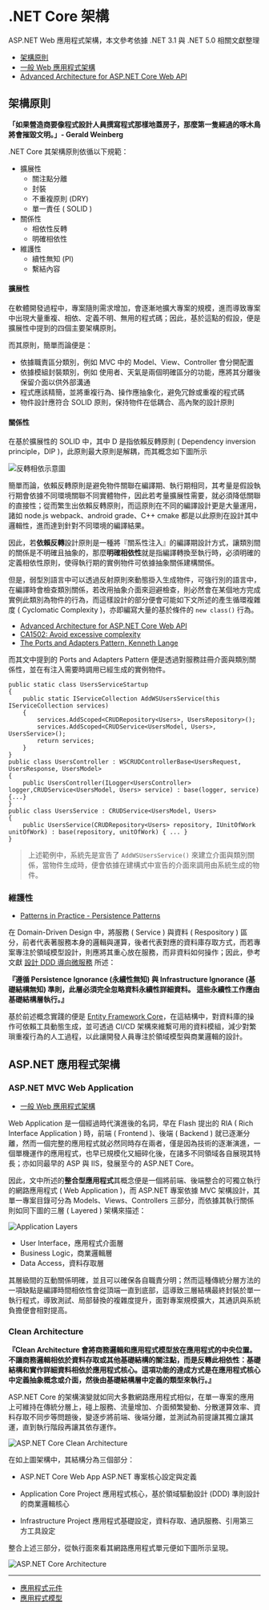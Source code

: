 # .NET Core 架構

ASP.NET Web 應用程式架構，本文參考依據 .NET 3.1 與 .NET 5.0 相關文獻整理

+ [架構原則](https://docs.microsoft.com/zh-tw/dotnet/architecture/modern-web-apps-azure/architectural-principles)
+ [一般 Web 應用程式架構](https://docs.microsoft.com/zh-tw/dotnet/architecture/modern-web-apps-azure/common-web-application-architectures)
+ [Advanced Architecture for ASP.NET Core Web API](https://www.infoq.com/articles/advanced-architecture-aspnet-core/)

## 架構原則

**「如果營造商要像程式設計人員撰寫程式那樣地蓋房子，那麼第一隻經過的啄木鳥將會摧毀文明。」- Gerald Weinberg**

.NET Core 其架構原則依循以下規範：

+ 擴展性
    - 關注點分離
    - 封裝
    - 不重複原則 (DRY)
    - 單一責任 ( SOLID )
+ 關係性
    - 相依性反轉
    - 明確相依性
+ 維護性
    - 續性無知 (PI)
    - 繫結內容

#### 擴展性

在軟體開發過程中，專案隨則需求增加，會逐漸地擴大專案的規模，進而導致專案中出現大量重複、相依、定義不明、無用的程式碼；因此，基於這點的假設，便是擴展性中提到的四個主要架構原則。

而其原則，簡單而論便是：

+ 依據職責區分類別，例如 MVC 中的 Model、View、Controller 會分開配置
+ 依據模組封裝類別，例如 使用者、天氣是兩個明確區分的功能，應將其分離後保留介面以供外部溝通
+ 程式應該精簡，並將重複行為、操作應抽象化，避免冗餘或重複的程式碼
+ 物件設計應符合 SOLID 原則，保持物件在低耦合、高內聚的設計原則

#### 關係性

在基於擴展性的 SOLID 中，其中 D 是指依賴反轉原則 ( Dependency inversion principle，DIP )，此原則最大原則是解耦，而其概念如下圖所示

![反轉相依示意圖](./img/image4-2.png)

簡單而論，依賴反轉原則是避免物件關聯在編譯期、執行期相同，其考量是假設執行期會依據不同環境關聯不同實體物件，因此若考量擴展性需要，就必須降低關聯的直接性；從而繁生出依賴反轉原則，而這原則在不同的編譯設計更是大量運用，諸如 node.js webpack、android grade、C++ cmake 都是以此原則在設計其中邏輯性，進而達到針對不同環境的編譯結果。

因此，若**依賴反轉**設計原則是一種將『關系性注入』的編譯期設計方式，讓類別間的關係是不明確且抽象的，那麼**明確相依性**就是指編譯轉換至執行時，必須明確的定義相依性原則，使得執行期的實例物件可依據抽象關係建構關係。

但是，弱型別語言中可以透過反射原則來動態掛入生成物件，可強行別的語言中，在編譯時會檢查類別關係，若改用抽象介面來迴避檢查，則必然會在某個地方完成實例此類別為物件的行為，而這樣設計的部分便會可能如下文所述的產生循環複雜度 ( Cyclomatic Complexity )，亦即編寫大量的基於條件的 ```new class()``` 行為。

+ [Advanced Architecture for ASP.NET Core Web API](https://www.infoq.com/articles/advanced-architecture-aspnet-core/)
+ [CA1502: Avoid excessive complexity](https://docs.microsoft.com/zh-tw/previous-versions/visualstudio/visual-studio-2015/code-quality/ca1502-avoid-excessive-complexity?view=vs-2015&redirectedfrom=MSDN)
+ [The Ports and Adapters Pattern, Kenneth Lange](https://www.kennethlange.com/ports-and-adapters/)

而其文中提到的 Ports and Adapters Pattern 便是透過對服務註冊介面與類別關係性，並在有注入需要時調用已經生成的實例物件。

```
public static class UsersServiceStartup
{
    public static IServiceCollection AddWSUsersService(this IServiceCollection services)
    {
        services.AddScoped<CRUDRepository<Users>, UsersRepository>();
        services.AddScoped<CRUDService<UsersModel, Users>, UsersService>();
        return services;
    }
}
public class UsersController : WSCRUDControllerBase<UsersRequest, UsersResponse, UsersModel>
{
    public UsersController(ILogger<UsersController> logger,CRUDService<UsersModel, Users> service) : base(logger, service) {...}
}
public class UsersService : CRUDService<UsersModel, Users>
{
    public UsersService(CRUDRepository<Users> repository, IUnitOfWork unitOfWork) : base(repository, unitOfWork) { ... }
}
```
> 上述範例中，系統先是宣告了 ```AddWSUsersService()``` 來建立介面與類別關係，當物件生成時，便會依據在建構式中宣告的介面來調用由系統生成的物件。

### 維護性

+ [Patterns in Practice - Persistence Patterns](https://docs.microsoft.com/en-us/archive/msdn-magazine/2009/april/design-patterns-for-data-persistence)

在 Domain-Driven Design 中，將服務 ( Service ) 與資料 ( Respository ) 區分，前者代表著服務本身的邏輯與運算，後者代表對應的資料庫存取方式，而若專案專注於領域模型設計，則應將其重心放在服務，而非資料如何操作；因此，參考文獻 [設計 DDD 導向微服務](https://docs.microsoft.com/zh-tw/dotnet/architecture/microservices/microservice-ddd-cqrs-patterns/ddd-oriented-microservice) 所述：

**『遵循 Persistence Ignorance (永續性無知) 與 Infrastructure Ignorance (基礎結構無知) 準則，此層必須完全忽略資料永續性詳細資料。 這些永續性工作應由基礎結構層執行。』**

基於前述概念實踐的便是 [Entity Framework Core](../app/WebService.Entities/readme.md)，在這結構中，對資料庫的操作可依賴工具動態生成，並可透過 CI/CD 架構來維繫可用的資料模組，減少對繁瑣重複行為的人工過程，以此讓開發人員專注於領域模型與商業邏輯的設計。

## ASP.NET 應用程式架構

### ASP.NET MVC Web Application

+ [一般 Web 應用程式架構](https://docs.microsoft.com/zh-tw/dotnet/architecture/modern-web-apps-azure/common-web-application-architectures)

Web Application 是一個經過時代演進後的名詞，早在 Flash 提出的 RIA ( Rich Interface Application ) 時，前端 ( Frontend )、後端 ( Backend ) 就已逐漸分離，然而一個完整的應用程式就必然同時存在兩者，僅是因為技術的逐漸演進，一個單機運作的應用程式，也早已規模化又細碎化後，在諸多不同領域各自展現其特長；亦如同最早的 ASP 與 IIS，發展至今的 ASP.NET Core。

因此，文中所述的**整合型應用程式**其概念便是一個將前端、後端整合的可獨立執行的網路應用程式 ( Web Application )，而 ASP.NET 專案依據 MVC 架構設計，其單一專案目錄可分為 Models、Views、Controllers 三部分，而依據其執行關係則如同下圖的三層 ( Layered ) 架構來描述：

![Application Layers](./img/image5-2.png)

+ User Interface，應用程式介面層
+ Business Logic，商業邏輯層
+ Data Access，資料存取層

其層級間的互動關係明確，並且可以確保各自職責分明；然而這種傳統分層方法的一項缺點是編譯時間相依性會從頂端一直到底部，這導致三層結構最終封裝於單一執行程式，導致測試、局部替換的複雜度提升，面對專案規模擴大，其通訊與系統負擔便會相對提高。

### Clean Architecture

**『Clean Architecture 會將商務邏輯和應用程式模型放在應用程式的中央位置。不讓商務邏輯相依於資料存取或其他基礎結構的關注點，而是反轉此相依性：基礎結構和實作詳細資料相依於應用程式核心。這項功能的達成方式是在應用程式核心中定義抽象概念或介面，然後由基礎結構層中定義的類型來執行。』**

ASP.NET Core 的架構演變就如同大多數網路應用程式相似，在單一專案的應用上可維持在傳統分層上，碰上服務、流量增加、介面頻繁變動、分散運算效率、資料存取不同步等問題後，變逐步將前端、後端分離，並測試為前提讓其獨立讓其運，直到執行階段再讓其依存運作。

![ASP.NET Core Clean Architecture](./img/image5-9.png)

在如上圖架構中，其結構分為三個部分：

+ ASP.NET Core Web App
ASP.NET 專案核心設定與定義

+ Application Core Project
應用程式核心，基於領域驅動設計 (DDD) 準則設計的商業邏輯核心

+ Infrastructure Project
應用程式基礎設定，資料存取、通訊服務、引用第三方工具設定

整合上述三部分，從執行面來看其網路應用程式單元便如下圖所示呈現。

![ASP.NET Core Architecture](./img/image5-12.png)

---

+ [應用程式元件](https://docs.microsoft.com/zh-tw/aspnet/core/mvc/advanced/app-parts?view=aspnetcore-3.1)
+ [應用程式模型](https://docs.microsoft.com/zh-tw/aspnet/core/mvc/controllers/application-model?view=aspnetcore-3.1)

